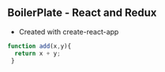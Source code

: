 ## BoilerPlate - React and Redux
- Created with create-react-app

```javascript
function add(x,y){
  return x + y;
 }
```
